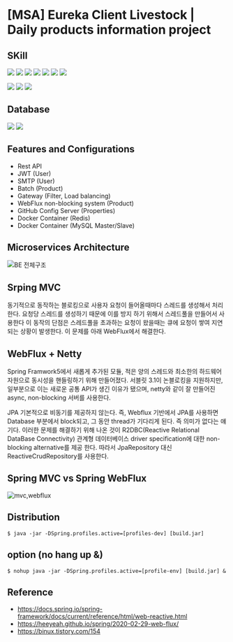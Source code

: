 # [MSA] Eureka Client Livestock | Daily products information project

## SKill
<img src="https://img.shields.io/badge/JAVA-007396?style=flat-square&logo=java&logoColor=white"> <img src="https://img.shields.io/badge/Spring Boot-6DB33F?style=flat-square&logo=SpringBoot&logoColor=white"> <img src="https://img.shields.io/badge/Spring Security-6DB33F?style=flat-square&logo=Spring Security&logoColor=white"> <img src="https://img.shields.io/badge/Spring Batch-6DB33F?style=flat-square&logo=Spring&logoColor=white"> <img src="https://img.shields.io/badge/JPA-007396?style=flat-square&logo=java&logoColor=white"> <img src="https://img.shields.io/badge/Docker-2496ED?style=flat-square&logo=Docker&logoColor=white"> <img src="https://img.shields.io/badge/Github-181717?style=flat-square&logo=github&logoColor=white"> 

<img src="https://img.shields.io/badge/Service Discovery-E50914?style=flat-square&logo=java&logoColor=white"> <img src="https://img.shields.io/badge/Linux-FCC624?style=flat-square&logo=linux&logoColor=black"> <img src="https://img.shields.io/badge/Apache Tomcat-F8DC75?style=flat-square&logo=apachetomcat&logoColor=white">


## Database
<img src="https://img.shields.io/badge/MySQL-4479A1?style=flat-square&logo=MySQL&logoColor=white"> <img src="https://img.shields.io/badge/Redis-DC382D?style=flat-square&logo=Redis&logoColor=white">

## Features and Configurations
- Rest API
- JWT (User)
- SMTP (User)
- Batch (Product)
- Gateway (Filter, Load balancing)
- WebFlux non-blocking system (Product)
- GitHub Config Server (Properties)
- Docker Container (Redis)
- Docker Container (MySQL Master/Slave)

## Microservices Architecture
![BE  전체구조](https://user-images.githubusercontent.com/13326651/213702803-65d7a5fd-4ec3-4c7c-b4cd-cbf66a8f21af.png)

## Srping MVC
동기적으로 동작하는 블로킹으로 사용자 요청이 들어올때마다 스레드를 생성해서 처리한다. 요청당 스레드를 생성하기 때문에 이를 방지 하기 위해서 스레드풀을 만들어서 사용한다
이 동작의 단점은 스레드풀을 초과하는 요청이 왔을때는 큐에 요청이 쌓여 지연되는 상황이 발생한다. 이 문제를 아래 WebFlux에서 해결한다.

## WebFlux + Netty
Spring Framwork5에서 새롭게 추가된 모듈, 적은 양의 스레드와 최소한의 하드웨어 자원으로 동시성을 핸들링하기 위해 만들어졌다. 
서블릿 3.1이 논블로킹을 지원하지만, 일부분으로 이는 새로운 공통 API가 생긴 이유가 됐으며, netty와 같이 잘 만들어진 async, non-blocking 서버를 사용한다.

JPA 기본적으로 비동기를 제공하지 않는다. 즉, Webflux 기반에서 JPA를 사용하면 Database 부분에서 block되고, 그 동안 thread가 기다리게 된다. 즉 의미가 없다는 얘기다.
이러한 문제를 해결하기 위해 나온 것이 R2DBC(Reactive Relational DataBase Connectivity) 관계형 데이터베이스 driver specification에 대한 non-blocking alternative를 제공 한다.
따라서 JpaRepository 대신 ReactiveCrudRepository를 사용한다.

## Spring MVC vs Spring WebFlux
![mvc,webflux](https://user-images.githubusercontent.com/13326651/213714186-b4c7de56-8dd7-4f0c-96da-fc3d3be4fca1.png)

## Distribution
```$ java -jar -DSpring.profiles.active=[profiles-dev] [build.jar]```

## option (no hang up &)
```$ nohup java -jar -DSpring.profiles.active=[profile-env] [build.jar] &```

## Reference
- https://docs.spring.io/spring-framework/docs/current/reference/html/web-reactive.html
- https://heeyeah.github.io/spring/2020-02-29-web-flux/
- https://binux.tistory.com/154
